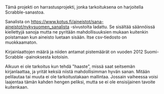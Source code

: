 Tämä projekti on harrastusprojekti, jonka tarkoituksena on harjoitella Scrabble-sanastoa.

Sanalista on https://www.kotus.fi/aineistot/sana-aineistot/nykysuomen_sanalista -sivustolta ladattu. Se sisältää säännöissä kiellettyjä sanoja mutta ne pyritään mahdollisuuksien mukaan kuitenkin poistamaan kun aineisto luetaan sisään. Itse csv-tiedosto on muokkaamaton.

Kirjainlaattojen määrä ja niiden antamat pistemäärät on vuoden 2012 Suomi-Scrabble -painoksesta kotoisin.

Alkuun ei ole tarkoitus kun tehdä "haaste", missä saat seitsemän kirjanlaattaa, ja yrität keksiä niistä mahdollisimman hyvän sanan. Mitään
pelilautaa tai muuta ei ole tarkoitustakaan mallintaa. Jossain vaiheessa voisi laajentaa tämän kahden hengen peliksi, mutta se ei ole ensisijainen tavoite kuitenkaan.
